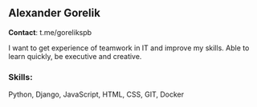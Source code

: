 ## Alexander Gorelik

**Contact**: t.me/gorelikspb

I want to get experience of teamwork in IT and improve my skills.  Able to learn quickly, be executive and creative.

### Skills: 
Python, Django, JavaScript, HTML, CSS, GIT, Docker